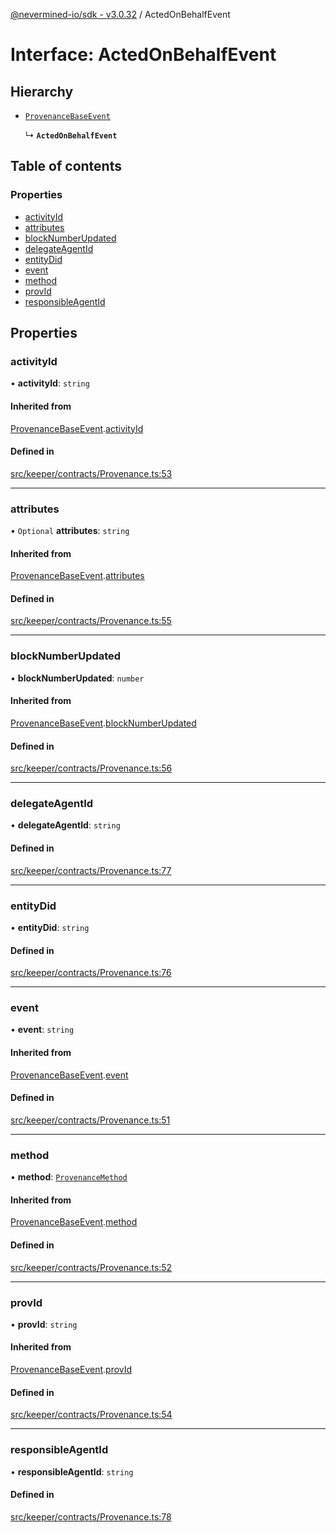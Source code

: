 [@nevermined-io/sdk - v3.0.32](../code-reference.md) / ActedOnBehalfEvent

# Interface: ActedOnBehalfEvent

## Hierarchy

- [`ProvenanceBaseEvent`](ProvenanceBaseEvent.md)

  ↳ **`ActedOnBehalfEvent`**

## Table of contents

### Properties

- [activityId](ActedOnBehalfEvent.md#activityid)
- [attributes](ActedOnBehalfEvent.md#attributes)
- [blockNumberUpdated](ActedOnBehalfEvent.md#blocknumberupdated)
- [delegateAgentId](ActedOnBehalfEvent.md#delegateagentid)
- [entityDid](ActedOnBehalfEvent.md#entitydid)
- [event](ActedOnBehalfEvent.md#event)
- [method](ActedOnBehalfEvent.md#method)
- [provId](ActedOnBehalfEvent.md#provid)
- [responsibleAgentId](ActedOnBehalfEvent.md#responsibleagentid)

## Properties

### activityId

• **activityId**: `string`

#### Inherited from

[ProvenanceBaseEvent](ProvenanceBaseEvent.md).[activityId](ProvenanceBaseEvent.md#activityid)

#### Defined in

[src/keeper/contracts/Provenance.ts:53](https://github.com/nevermined-io/sdk-js/blob/aebb2d7041e6f22aa25122a9a516bc8a7030d8ab/src/keeper/contracts/Provenance.ts#L53)

---

### attributes

• `Optional` **attributes**: `string`

#### Inherited from

[ProvenanceBaseEvent](ProvenanceBaseEvent.md).[attributes](ProvenanceBaseEvent.md#attributes)

#### Defined in

[src/keeper/contracts/Provenance.ts:55](https://github.com/nevermined-io/sdk-js/blob/aebb2d7041e6f22aa25122a9a516bc8a7030d8ab/src/keeper/contracts/Provenance.ts#L55)

---

### blockNumberUpdated

• **blockNumberUpdated**: `number`

#### Inherited from

[ProvenanceBaseEvent](ProvenanceBaseEvent.md).[blockNumberUpdated](ProvenanceBaseEvent.md#blocknumberupdated)

#### Defined in

[src/keeper/contracts/Provenance.ts:56](https://github.com/nevermined-io/sdk-js/blob/aebb2d7041e6f22aa25122a9a516bc8a7030d8ab/src/keeper/contracts/Provenance.ts#L56)

---

### delegateAgentId

• **delegateAgentId**: `string`

#### Defined in

[src/keeper/contracts/Provenance.ts:77](https://github.com/nevermined-io/sdk-js/blob/aebb2d7041e6f22aa25122a9a516bc8a7030d8ab/src/keeper/contracts/Provenance.ts#L77)

---

### entityDid

• **entityDid**: `string`

#### Defined in

[src/keeper/contracts/Provenance.ts:76](https://github.com/nevermined-io/sdk-js/blob/aebb2d7041e6f22aa25122a9a516bc8a7030d8ab/src/keeper/contracts/Provenance.ts#L76)

---

### event

• **event**: `string`

#### Inherited from

[ProvenanceBaseEvent](ProvenanceBaseEvent.md).[event](ProvenanceBaseEvent.md#event)

#### Defined in

[src/keeper/contracts/Provenance.ts:51](https://github.com/nevermined-io/sdk-js/blob/aebb2d7041e6f22aa25122a9a516bc8a7030d8ab/src/keeper/contracts/Provenance.ts#L51)

---

### method

• **method**: [`ProvenanceMethod`](../enums/ProvenanceMethod.md)

#### Inherited from

[ProvenanceBaseEvent](ProvenanceBaseEvent.md).[method](ProvenanceBaseEvent.md#method)

#### Defined in

[src/keeper/contracts/Provenance.ts:52](https://github.com/nevermined-io/sdk-js/blob/aebb2d7041e6f22aa25122a9a516bc8a7030d8ab/src/keeper/contracts/Provenance.ts#L52)

---

### provId

• **provId**: `string`

#### Inherited from

[ProvenanceBaseEvent](ProvenanceBaseEvent.md).[provId](ProvenanceBaseEvent.md#provid)

#### Defined in

[src/keeper/contracts/Provenance.ts:54](https://github.com/nevermined-io/sdk-js/blob/aebb2d7041e6f22aa25122a9a516bc8a7030d8ab/src/keeper/contracts/Provenance.ts#L54)

---

### responsibleAgentId

• **responsibleAgentId**: `string`

#### Defined in

[src/keeper/contracts/Provenance.ts:78](https://github.com/nevermined-io/sdk-js/blob/aebb2d7041e6f22aa25122a9a516bc8a7030d8ab/src/keeper/contracts/Provenance.ts#L78)
